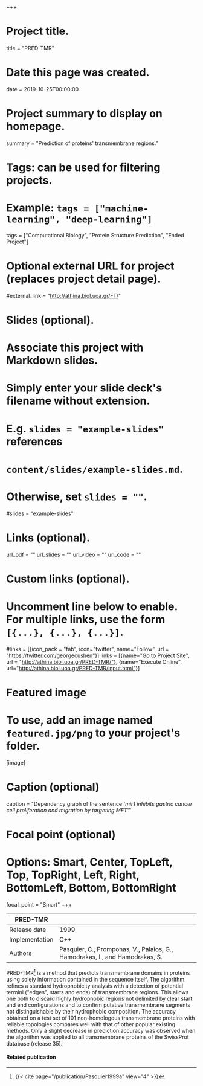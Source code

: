 +++
# Project title.
title = "PRED-TMR"

# Date this page was created.
date = 2019-10-25T00:00:00

# Project summary to display on homepage.
summary = "Prediction of proteins' transmembrane regions."

# Tags: can be used for filtering projects.
# Example: `tags = ["machine-learning", "deep-learning"]`
tags = ["Computational Biology", "Protein Structure Prediction", "Ended Project"]

# Optional external URL for project (replaces project detail page).
#external_link = "http://athina.biol.uoa.gr/FT/"

# Slides (optional).
#   Associate this project with Markdown slides.
#   Simply enter your slide deck's filename without extension.
#   E.g. `slides = "example-slides"` references 
#   `content/slides/example-slides.md`.
#   Otherwise, set `slides = ""`.
#slides = "example-slides"

# Links (optional).
url_pdf = ""
url_slides = ""
url_video = ""
url_code = ""

# Custom links (optional).
#   Uncomment line below to enable. For multiple links, use the form `[{...}, {...}, {...}]`.
#links = [{icon_pack = "fab", icon="twitter", name="Follow", url = "https://twitter.com/georgecushen"}]
links = [{name="Go to Project Site", url = "http://athina.biol.uoa.gr/PRED-TMR/"}, {name="Execute Online", url="http://athina.biol.uoa.gr/PRED-TMR/input.html"}]

# Featured image
# To use, add an image named `featured.jpg/png` to your project's folder. 
[image]
  # Caption (optional)
  caption = "Dependency graph of the sentence '*mir1 inhibits gastric cancer cell proliferation and migration by targeting MET*'"
  
  # Focal point (optional)
  # Options: Smart, Center, TopLeft, Top, TopRight, Left, Right, BottomLeft, Bottom, BottomRight
  focal_point = "Smart"
+++

| PRED-TMR       |                                                                              |
| -------------- | ---------------------------------------------------------------------------- |
| Release date   | 1999                                                                         |
| Implementation | C++                                                                          |
| Authors        | Pasquier, C., Promponas, V., Palaios, G., Hamodrakas, I., and Hamodrakas, S. |

PRED-TMR[^Pasquier1999a] is a method that predicts transmembrane domains in proteins
using solely information contained in the sequence itself. The algorithm
refines a standard hydrophobicity analysis with a detection of potential
termini ("edges", starts and ends) of transmembrane regions. This
allows one both to discard highly hydrophobic regions not delimited by
clear start and end configurations and to confirm putative transmembrane
segments not distinguishable by their hydrophobic composition. The
accuracy obtained on a test set of 101 non-homologous transmembrane
proteins with reliable topologies compares well with that of other
popular existing methods. Only a slight decrease in prediction accuracy
was observed when the algorithm was applied to all transmembrane
proteins of the SwissProt database (release 35).

#### Related publication
[^Pasquier1999a]: {{< cite page="/publication/Pasquier1999a" view="4" >}}


